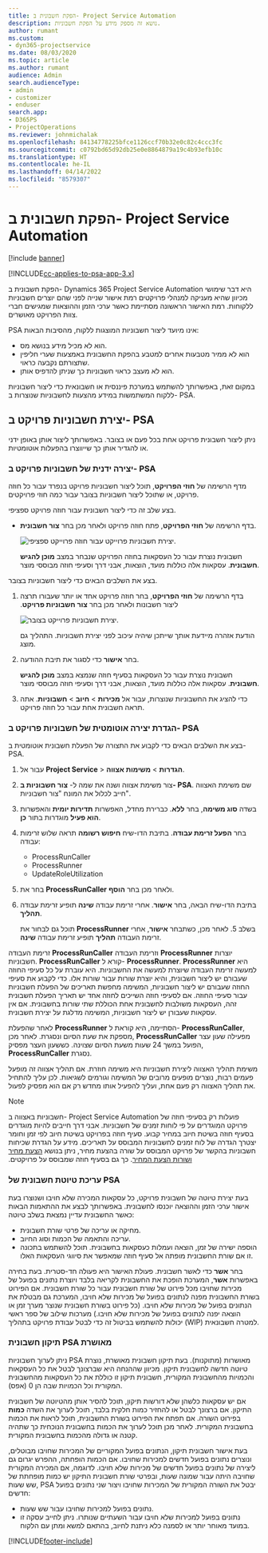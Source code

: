 ```yaml
---
title: הפקת חשבונית ב- Project Service Automation
description: נושא זה מספק מידע על הפקת חשבוניות.
author: rumant
ms.custom:
- dyn365-projectservice
ms.date: 08/03/2020
ms.topic: article
ms.author: rumant
audience: Admin
search.audienceType:
- admin
- customizer
- enduser
search.app:
- D365PS
- ProjectOperations
ms.reviewer: johnmichalak
ms.openlocfilehash: 84134778225bfce1126ccf70b32e0c82c4ccc3fc
ms.sourcegitcommit: c0792bd65d92db25e0e8864879a19c4b93efb10c
ms.translationtype: HT
ms.contentlocale: he-IL
ms.lasthandoff: 04/14/2022
ms.locfileid: "8579307"
---
```

# <a name="invoicing-in-project-service-automation"></a>הפקת חשבונית ב- Project Service Automation

[!include [banner](../includes/psa-now-project-operations.md)]

[!INCLUDE[cc-applies-to-psa-app-3.x](../includes/cc-applies-to-psa-app-3x.md)]

הפקת חשבונית ב- Dynamics 365 Project Service Automation היא דבר שימושי מכיוון שהיא מעניקה למנהלי פרויקטים רמת אישור שנייה לפני שהם יוצרים חשבוניות ללקוחות. רמת האישור הראשונה מסתיימת כאשר ערכי הזמן וההוצאות שמגישים חברי צוות הפרויקט מאושרים.

PSA אינו מיועד ליצור חשבוניות המוצגות ללקוח, מהסיבות הבאות:

- הוא לא מכיל מידע בנושא מס.
- הוא לא ממיר מטבעות אחרים למטבע בהפקת החשבונית באמצעות שערי חליפין שתצורתם נקבעה כראוי.
- הוא לא מעצב כראוי חשבוניות כך שניתן להדפיס אותן.

במקום זאת, באפשרותך להשתמש במערכת פיננסית או חשבונאית כדי ליצור חשבוניות ללקוח המשתמשות במידע מהצעות לחשבוניות שנוצרות ב- PSA.

## <a name="creating-project-invoices-in-psa"></a>יצירת חשבוניות פרויקט ב- PSA

ניתן ליצור חשבונית פרויקט אחת בכל פעם או בצובר. באפשרותך ליצור אותן באופן ידני או להגדיר אותן כך שייווצרו בהפעלות אוטומטיות.

### <a name="manually-create-project-invoices-in-psa"></a>יצירה ידנית של חשבוניות פרויקט ב- PSA

מדף הרשימה של **חוזי הפרויקט‬**, תוכל ליצור חשבוניות פרויקט בנפרד עבור כל חוזה פרויקט, או שתוכל ליצור חשבוניות בצובר עבור כמה חוזי פרויקטים.

בצע שלב זה כדי ליצור חשבונית עבור חוזה פרויקט ספציפי.

- בדף הרשימה של **חוזי הפרויקט**, פתח חוזה פרויקט ולאחר מכן בחר **צור חשבונית**.

    ![יצירת חשבוניות פרוייקט עבור חוזה פרוייקט ספציפי.](media/CreateProjectInvoicesOneByOne.png)

    חשבונית נוצרת עבור כל העסקאות בחוזה הפרויקט שנבחר במצב **מוכן להגיש חשבונית‬**. עסקאות אלה כוללות מועד, הוצאות, אבני דרך וסעיפי חוזה מבוססי מוצר.

בצע את השלבים הבאים כדי ליצור חשבוניות בצובר.

1. בדף הרשימה של **חוזי הפרויקט**, בחר חוזה פרויקט אחד או יותר שעבורו תרצה ליצור חשבונות ולאחר מכן בחר **‏‫צור חשבוניות פרויקט**.

    ![יצירת חשבוניות פרוייקט בצובר.](media/CreateProjectInvoicesBulk.png)

    הודעת אזהרה מיידעת אותך שייתכן שיהיה עיכוב לפני יצירת חשבוניות. התהליך גם מוצג.

2. בחר **אישור** כדי לסגור את תיבת ההודעה.

    חשבונית נוצרת עבור כל העסקאות בסעיף חוזה שנמצא במצב **מוכן להגיש חשבונית‬**. עסקאות אלה כוללות מועד, הוצאות, אבני דרך וסעיפי חוזה מבוססי מוצר.

3. כדי להציג את החשבוניות שנוצרות, עבור אל **מכירות** \> **חיוב** \> **חשבוניות**. אתה תראה חשבונית אחת עבור כל חוזה פרויקט.

### <a name="set-up-automated-creation-of-project-invoices-in-psa"></a>הגדרת יצירה אוטומטית של חשבוניות פרויקט ב- PSA

בצע את השלבים הבאים כדי לקבוע את התצורה של הפעלת חשבונית אוטומטית ב- PSA.

1. עבור אל **Project Service** \> **הגדרות** \> **משימות אצווה**.
2. צור משימת אצווה ושנה את שמה ל- **צור חשבוניות ב- PSA**. שם משימת האצווה חייב לכלול את המונח "צור חשבוניות".
3. בשדה **סוג משימה**, בחר **ללא**. כברירת מחדל, האפשרות **תדירות יומית** והאפשרות **הוא פעיל** מוגדרות בתור **כן**.
4. בחר **הפעל זרימת עבודה**. בתיבת הדו-שיח **חיפוש רשומה** תראה שלוש זרימות עבודה:

    - ProcessRunCaller
    - ProcessRunner
    - UpdateRoleUtilization

5. בחר את **ProcessRunCaller** ולאחר מכן בחר **הוסף**.
6. בתיבת הדו-שיח הבאה, בחר **אישור**. אחרי זרימת עבודה **שינה** תופיע זרימת עבודה **תהליך**.

    תוכל גם לבחור את **ProcessRunner** בשלב 5. לאחר מכן, כשתבחר **אישור**, אחרי זרימת העבודה **תהליך** תופיע זרימת עבודה **שינה**.

זרימת העבודה **ProcessRunCaller** וזרימת העבודה **ProcessRunner** יוצרות חשבוניות. **ProcessRunCaller** קורא ל- **ProcessRunner**. **ProcessRunner** היא למעשה זרימת העבודה שיוצרת למעשה את החשבוניות. היא עוברת על כל סעיפי החוזה שעבורם יש ליצור חשבונית, והיא יוצרת שורות עבור שורות אלו. כדי לקבוע את סעיפי החוזה שעבורם יש ליצור חשבוניות, המשימה מחפשת תאריכים של הפעלת חשבוניות עבור סעיפי החוזה. אם לסעיפי חוזה השייכים לחוזה אחד יש תאריך הפעלת חשבונית זהה, העסקאות משולבות לחשבונית אחת הכוללת שתי שורות בחשבונית. אם אין עסקאות שעבורן יש ליצור חשבוניות, המשימה מדלגת על יצירת חשבונית.

לאחר שהפעלת **ProcessRunner** הסתיימה, היא קוראת ל- **ProcessRunCaller**, מספקת את שעת הסיום ונסגרת. לאחר מכן, **ProcessRunCaller** מפעילה שעון עצר הפועל במשך 24 שעות משעת הסיום שצוינה. כששעון העצר מפסיק, **ProcessRunCaller** נסגרת.

משימת תהליך האצווה ליצירת חשבוניות היא משימה חוזרת. אם תהליך אצווה זה מופעל פעמים רבות, נוצרים מופעים מרובים של המשימה וגורמים לשגיאות. לכן עליך להתחיל את תהליך האצווה רק פעם אחת, ועליך להפעיל אותו מחדש רק אם הוא מפסיק לפעול.

> [!NOTE]
> חשבוניות באצווה ב- Project Service Automation פועלות רק בסעיפי חוזה של פרויקט המוגדרים על פי לוחות זמנים של חשבוניות. אבני דרך חייבים להיות מוגדרים בסעיף חוזה בשיטת חיוב במחיר קבוע. סעיף חוזה בפרויקט בשיטת חיוב לפי זמן וחומר יצטרך הגדרה של לוח זמנים לחשבוניות המבוסס על תאריכים. מידע על הגדרת שכיחות חשבוניות בהקשר של פרויקט המבוסס על שורה בהצעת מחיר, ניתן בנושא [הצעת מחיר ו‏‫שורות הצעת המחיר](basic-quote-lines.md#invoice-schedule). כך גם בסעיף חוזה שמבוסס על פרויקטים.      
 
### <a name="edit-a-draft-psa-invoice"></a>עריכת טיוטת חשבונית של PSA

בעת יצירת טיוטה של חשבונית פרויקט, כל עסקאות המכירה שלא חויבו ושנוצרו בעת אישור ערכי הזמן וההוצאה יוכנסו לחשבונית. באפשרותך לבצע את ההתאמות הבאות כאשר החשבונית עדיין נמצאת בשלב טיוטה:

- מחיקה או עריכה של פרטי שורת חשבונית.
- עריכה והתאמה של הכמות וסוג החיוב.
- הוספה ישירה של זמן, הוצאה ועמלות כעסקאות בחשבונית. תוכל להשתמש בתכונה זו אם שורת החשבונית מופתה אל סעיף חוזה שמאפשר את סיווגי העסקאות האלו.

בחר **אשר** כדי לאשר חשבונית. פעולת האישור היא פעולה חד-סטרית. בעת בחירה באפשרות **אשר**, המערכת הופכת את החשבונית לקריאה בלבד ויוצרת נתונים בפועל של מכירות שחויבו מכל פירוט של שורת חשבונית עבור כל שורת חשבונית. אם הפירוט בשורת החשבונית מפנה לנתונים בפועל של מכירות שלא חויבו, המערכת גם מבטלת את הנתונים בפועל של מכירות שלא חויבו. (כל פירוט בשורת חשבונית שנוצר מערך זמן או הוצאה יפנה לנתונים בפועל של מכירות שלא חויבו.) מערכות שילוב של ספר ראשי יכולות להשתמש בביטול זה כדי לבטל עבודת פרויקט בתהליך (WIP) למטרה חשבונאית.

### <a name="correct-a-confirmed-psa-invoice"></a>תיקון חשבונית PSA מאושרת

ניתן לערוך חשבוניות PSA מאושרות (מתוקנות). בעת תיקון חשבונית מאושרת, נוצרת טיוטה חדשה לחשבונית תיקון. מכיוון שההנחה היא שברצונך לבטל את כל העסקאות והכמויות מהחשבונית המקורית, חשבונית תיקון זו כוללת את כל העסקאות מהחשבונית המקורית וכל הכמויות שבה הן 0 (אפס).

אם יש עסקאות כלשהן שלא דורשות תיקון, תוכל להסיר אותן מהטיוטה של חשבונית התיקון. אם ברצונך לבטל או להחזיר כמות חלקית בלבד, תוכל לערוך את השדה **כמות** בפירוט השורה. אם תפתח את הפירוט בשורת החשבונית, תוכל לראות את הכמות בחשבונית המקורית. לאחר מכן תוכל לערוך את הכמות בחשבונית הנוכחית כך שתהיה קטנה או גדולה מהכמות בחשבונית המקורית.

בעת אישור חשבונית תיקון, הנתונים בפועל המקוריים של המכירות שחויבו מבוטלים, ונוצרים נתונים בפועל חדשים למכירות שחויבו. אם הכמות הופחתה, ההפרש יגרום גם ליצירה של נתונים בפועל חדשים של מכירות שלא חויבו. לדוגמה, אם המכירה המקורית שחויבה היתה עבור שמונה שעות, ובפרטי שורת חשבונית התיקון יש כמות מופחתת של שש שעות, PSA יבטל את השורה המקורית של המכירות שחויבו ויצור שני נתונים בפועל חדשים:

- נתונים בפועל למכירות שחויבו עבור שש שעות.
- נתונים בפועל למכירות שלא חויבו עבור השעתיים שנותרו. ניתן לחייב עסקה זו במועד מאוחר יותר או לסמנה כלא ניתנת לחיוב, בהתאם למשא ומתן עם הלקוח.


[!INCLUDE[footer-include](../includes/footer-banner.md)]

